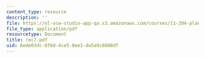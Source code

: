```yaml
---
content_type: resource
description: ''
file: https://ol-ocw-studio-app-qa.s3.amazonaws.com/courses/11-204-planning-communications-and-digital-media-fall-2004/6ede03dc0f604ce50ee1da5a9c8808df_rec7.pdf
file_type: application/pdf
resourcetype: Document
title: rec7.pdf
uid: 6ede03dc-0f60-4ce5-0ee1-da5a9c8808df
---
```

